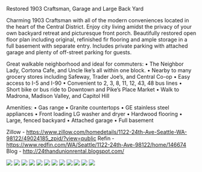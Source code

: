 Restored 1903 Craftsman, Garage and Large Back Yard

Charming 1903 Craftsman with all of the modern conveniences located in the heart of the Central District.  Enjoy city living amidst the privacy of your own backyard retreat and picturesque front porch.  Beautifully restored open floor plan including original, refinished fir flooring and ample storage in a full basement with separate entry. Includes private parking with attached garage and plenty of off-street parking for guests.

Great walkable neighborhood and ideal for commuters:
• The Neighbor Lady, Cortona Cafe, and Uncle Ike’s all within one block.
• Nearby to many grocery stores including Safeway, Trader Joe’s, and Central Co-op
• Easy access to I-5 and I-90
• Convenient to 2, 3, 8, 11, 12, 43, 48 bus lines
• Short bike or bus ride to Downtown and Pike’s Place Market
• Walk to Madrona, Madison Valley, and Capitol Hill

Amenities:
• Gas range
• Granite countertops
• GE stainless steel appliances
• Front loading LG washer and dryer
• Hardwood flooring
• Large, fenced backyard
• Attached garage
• Full basement

Zillow - https://www.zillow.com/homedetails/1122-24th-Ave-Seattle-WA-98122/49024185_zpid/?view=public
Refin - https://www.redfin.com/WA/Seattle/1122-24th-Ave-98122/home/146674
Blog - http://24thandunionrental.blogspot.com/

![](img/1.jpg)
![](img/2.jpg)
![](img/3.jpg)
![](img/4.jpg)
![](img/5.jpg)
![](img/6.jpg)
![](img/7.jpg)
![](img/8.jpg)
![](img/9.jpg)
![](img/10.jpg)
![](img/11.jpg)
![](img/12.jpg)
